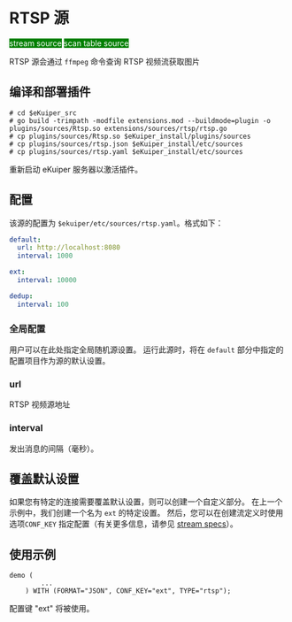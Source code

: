 # RTSP 源

<span style="background:green;color:white;">stream source</span>
<span style="background:green;color:white">scan table source</span>

RTSP 源会通过 `ffmpeg` 命令查询 RTSP 视频流获取图片

## 编译和部署插件

```shell
# cd $eKuiper_src
# go build -trimpath -modfile extensions.mod --buildmode=plugin -o plugins/sources/Rtsp.so extensions/sources/rtsp/rtsp.go
# cp plugins/sources/Rtsp.so $eKuiper_install/plugins/sources
# cp plugins/sources/rtsp.json $eKuiper_install/etc/sources
# cp plugins/sources/rtsp.yaml $eKuiper_install/etc/sources
```

重新启动 eKuiper 服务器以激活插件。

## 配置

该源的配置为 `$ekuiper/etc/sources/rtsp.yaml`。格式如下：

```yaml
default:
  url: http://localhost:8080
  interval: 1000

ext:
  interval: 10000

dedup:
  interval: 100
```
### 全局配置

用户可以在此处指定全局随机源设置。 运行此源时，将在 `default` 部分中指定的配置项目作为源的默认设置。

### url

RTSP 视频源地址

### interval

发出消息的间隔（毫秒）。


## 覆盖默认设置

如果您有特定的连接需要覆盖默认设置，则可以创建一个自定义部分。 在上一个示例中，我们创建一个名为 `ext` 的特定设置。 然后，您可以在创建流定义时使用选项`CONF_KEY` 指定配置（有关更多信息，请参见 [stream specs](../../../sqls/streams.md)）。

## 使用示例

```
demo (
		...
	) WITH (FORMAT="JSON", CONF_KEY="ext", TYPE="rtsp");
```

配置键 "ext" 将被使用。

